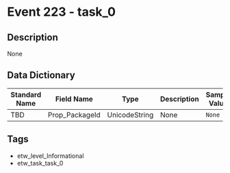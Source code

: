 # Event 223 - task_0

## Description
None

## Data Dictionary
|Standard Name|Field Name|Type|Description|Sample Value|
|---|---|---|---|---|
|TBD|Prop_PackageId|UnicodeString|None|`None`|

## Tags
* etw_level_Informational
* etw_task_task_0